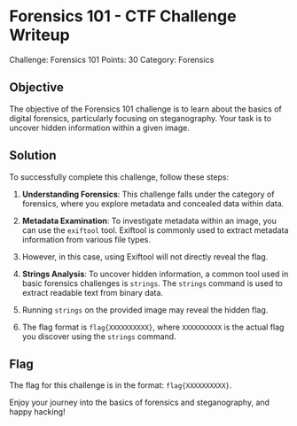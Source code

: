 # Forensics 101 - CTF Challenge Writeup

Challenge: Forensics 101
Points: 30
Category: Forensics

## Objective
The objective of the Forensics 101 challenge is to learn about the basics of digital forensics, particularly focusing on steganography. Your task is to uncover hidden information within a given image.

## Solution
To successfully complete this challenge, follow these steps:

1. **Understanding Forensics**: This challenge falls under the category of forensics, where you explore metadata and concealed data within data.

2. **Metadata Examination**: To investigate metadata within an image, you can use the `exiftool` tool. Exiftool is commonly used to extract metadata information from various file types.

3. However, in this case, using Exiftool will not directly reveal the flag.

4. **Strings Analysis**: To uncover hidden information, a common tool used in basic forensics challenges is `strings`. The `strings` command is used to extract readable text from binary data.

5. Running `strings` on the provided image may reveal the hidden flag.

6. The flag format is `flag{XXXXXXXXXX}`, where `XXXXXXXXXX` is the actual flag you discover using the `strings` command.

## Flag
The flag for this challenge is in the format: `flag{XXXXXXXXXX}`.

Enjoy your journey into the basics of forensics and steganography, and happy hacking!
